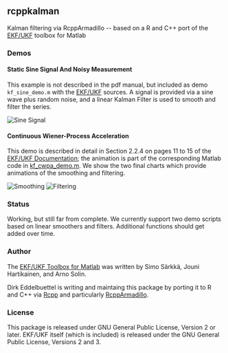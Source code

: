 ## rcppkalman

Kalman filtering via RcppArmadillo -- based on a R and C++ port of the 
[EKF/UKF](http://becs.aalto.fi/en/research/bayes/ekfukf/) toolbox for Matlab

### Demos

#### Static Sine Signal And Noisy Measurement

This example is not described in the pdf manual, but included as demo
`kf_sine_demo.m` with the
[EKF/UKF](http://becs.aalto.fi/en/research/bayes/ekfukf/) sources. A signal
is provided via a sine wave plus random noise, and a linear Kalman Filter is
used to smooth and filter the series.

![Sine Signal](https://github.com/eddelbuettel/rcppkalman/blob/master/inst/images/kf_sine_demo.png)

#### Continuous Wiener-Process Acceleration

This demo is described in detail in Section 2.2.4 on pages 11 to 15 of the 
[EKF/UKF Documentation](https://github.com/eddelbuettel/rcppkalman/blob/master/inst/ekfukf/ekfukf-documentation.pdf); 
the animation is part of the corresponding Matlab code in
[kf_cwpa_demo.m](https://github.com/eddelbuettel/rcppkalman/blob/master/inst/ekfukf/demos/kf_cwpa_demo/kf_cwpa_demo.m). We
show the two final charts which provide animations of the smoothing and filtering.

![Smoothing](https://github.com/eddelbuettel/rcppkalman/blob/master/inst/animation/cwpa_smooth.gif)
![Filtering](https://github.com/eddelbuettel/rcppkalman/blob/master/inst/animation/cwpa_filter.gif)

### Status

Working, but still far from complete.  We currently support two demo scripts
based on linear smoothers and filters.  Additional functions should get added
over time.

### Author

The [EKF/UKF Toolbox for Matlab](http://becs.aalto.fi/en/research/bayes/ekfukf) 
was written by Simo Särkkä, Jouni Hartikainen, and Arno Solin.

Dirk Eddelbuettel is writing and maintaing this package by porting it to R and
C++ via [Rcpp](https://github.com/RcppCore/Rcpp) and particularly [RcppArmadillo](https://github.com/RcppCore/RcppArmadillo).

### License

This package is released under GNU General Public License, Version 2 or
later. EKF/UKF itself (which is included) is released under the GNU General
Public License, Versions 2 and 3.


